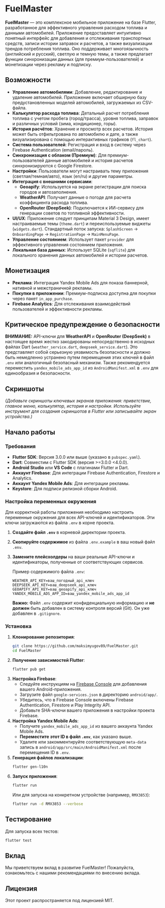 # FuelMaster

**FuelMaster** — это комплексное мобильное приложение на базе Flutter, разработанное для эффективного управления расходом топлива и данными автомобилей. Приложение предоставляет интуитивно понятный интерфейс для добавления и отслеживания транспортных средств, записи истории заправок и расчетов, а также визуализации трендов потребления топлива. Оно поддерживает многоязычность (английский и русский), светлую и темную темы, а также предлагает функции синхронизации данных (для премиум-пользователей) и монетизации через рекламу и подписку.

## Возможности

-   **Управление автомобилями**: Добавление, редактирование и удаление автомобилей. Приложение включает обширную базу предустановленных моделей автомобилей, загружаемых из CSV-файла.
-   **Калькулятор расхода топлива**: Детальный расчет потребления топлива с учетом пробега (город/трасса), уровня топлива, заправок и различных условий (зима, кондиционер, горы).
-   **История расчётов**: Хранение и просмотр всех расчетов. История может быть отфильтрована по автомобилю и дате, а также визуализирована с помощью интерактивных графиков (`fl_chart`).
-   **Система пользователей**: Регистрация и вход в систему через Firebase Authentication (email/пароль).
-   **Синхронизация с облаком (Премиум)**: Для премиум-пользователей данные автомобилей и история расчетов синхронизируются с Google Firestore.
-   **Настройки**: Пользователи могут настраивать тему приложения (светлая/темная/авто), язык (en/ru) и другие параметры.
-   **Интеграция с внешними сервисами**:
    *   **Geoapify**: Используется на экране регистрации для поиска городов и автозаполнения.
    *   **WeatherAPI**: Получает данные о погоде для расчета коэффициента расхода топлива.
    *   **OpenRouter (DeepSeek)**: Подключается к ИИ-сервису для генерации советов по топливной эффективности.
-   **UI/UX**: Приложение следует принципам Material 3 Design, имеет настраиваемые темы (`theme.dart`) и переиспользуемые виджеты (`widgets.dart`). Стандартный поток запуска: `SplashScreen` -> `OnboardingPage` -> `RegistrationPage` -> `MainMenuPage`.
-   **Управление состоянием**: Использует пакет `provider` для эффективного управления состоянием приложения.
-   **Локальная база данных**: Использует SQLite (`sqflite`) для локального хранения данных автомобилей и истории расчетов.

## Монетизация

-   **Реклама**: Интеграция Yandex Mobile Ads для показа баннерной, нативной и межстраничной рекламы.
-   **Покупки в приложении**: Премиум-подписка доступна для покупки через пакет `in_app_purchase`.
-   **Firebase Analytics**: Для отслеживания взаимодействий пользователей и эффективности рекламы.

## Критическое предупреждение о безопасности

**ВНИМАНИЕ:** API-ключи для **WeatherAPI** и **OpenRouter (DeepSeek)** в настоящее время жестко закодированы непосредственно в исходных файлах Dart (`weather_service.dart`, `deepseek_service.dart`). Это представляет собой серьезную уязвимость безопасности и должно быть немедленно устранено путем перемещения этих ключей в файл `.env` или аналогичный безопасный механизм. Также рекомендуется переместить `yandex_mobile_ads_app_id` из `AndroidManifest.xml` в `.env` для единообразия и безопасности.

## Скриншоты

*(Добавьте скриншоты ключевых экранов приложения: приветствие, главное меню, калькулятор, история и настройки. Используйте инструмент для создания скриншотов в Flutter или записывайте экран устройства.)*

## Начало работы

### Требования

-   **Flutter SDK**: Версия 3.0.0 или выше (указано в `pubspec.yaml`).
-   **Dart**: Совместим с Flutter SDK (версия >=3.0.0 <4.0.0).
-   **Android Studio** или **VS Code** с плагинами Flutter и Dart.
-   **Аккаунт Firebase**: Для интеграции Firebase Authentication, Firestore и Analytics.
-   **Аккаунт Yandex Mobile Ads**: Для интеграции рекламы.
-   **Keystore**: Для подписи релизной сборки Android.

### Настройка переменных окружения

Для корректной работы приложения необходимо настроить переменные окружения для всех API-ключей и идентификаторов. Эти ключи загружаются из файла `.env` в корне проекта.

1.  **Создайте файл `.env`** в корневой директории проекта.
2.  **Скопируйте содержимое** из файла `.env.example` в ваш новый файл `.env`.
3.  **Замените плейсхолдеры** на ваши реальные API-ключи и идентификаторы, полученные от соответствующих сервисов.

    Пример содержимого файла `.env`:
    ```
    WEATHER_API_KEY=ваш_погодный_api_ключ
    DEEPSEEK_API_KEY=ваш_deepseek_api_ключ
    GEOAPIFY_API_KEY=ваш_geoapify_api_ключ
    YANDEX_MOBILE_ADS_APP_ID=ваш_yandex_mobile_ads_app_id
    ```
    **Важно:** Файл `.env` содержит конфиденциальную информацию и **не должен** быть добавлен в систему контроля версий (Git). Он уже добавлен в `.gitignore`.

### Установка

1.  **Клонирование репозитория**:
    ```bash
    git clone https://github.com/maksimyugov89/FuelMaster.git
    cd FuelMaster
    ```
2.  **Получение зависимостей Flutter**:
    ```bash
    flutter pub get
    ```
3.  **Настройка Firebase**:
    *   Следуйте инструкциям на [Firebase Console](https://console.firebase.google.com/) для добавления вашего Android-приложения.
    *   Загрузите файл `google-services.json` в директорию `android/app/`.
    *   Убедитесь, что в Firebase Console включены Firebase Authentication, Firestore и Play Integrity API.
    *   Добавьте SHA-ключи вашего приложения в настройки проекта Firebase.
4.  **Настройка Yandex Mobile Ads**:
    *   Получите `yandex_mobile_ads_app_id` из вашего аккаунта Yandex Mobile Ads.
    *   **Переместите этот ID в файл `.env`**, как указано выше.
    *   Удалите или закомментируйте соответствующую `meta-data` запись в `android/app/src/main/AndroidManifest.xml` после перемещения ID в `.env`.
5.  **Генерация файлов локализации**:
    ```bash
    flutter gen-l10n
    ```
6.  **Запуск приложения**:
    ```bash
    flutter run
    ```
    Или для запуска на конкретном устройстве (например, `RMX3853`):
    ```bash
    flutter run -d RMX3853 --verbose
    ```

## Тестирование

Для запуска всех тестов:

```bash
flutter test
```

## Вклад

Мы приветствуем вклад в развитие FuelMaster! Пожалуйста, ознакомьтесь с нашими рекомендациями по внесению вклада.

## Лицензия

Этот проект распространяется под лицензией MIT.

